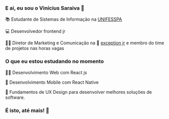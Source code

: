 ### E ai, eu sou o Vinícius Saraiva 👋

📚 Estudante de Sistemas de Informação na [UNIFESSPA](https://www.unifesspa.edu.br/)

💻 Desenvolvedor frontend jr 

🦸‍♂️ Diretor de Marketing e Comunicação na 🦎 [exception jr](https://exceptionjr.com.br) e membro do time de projetos nas horas vagas

### O que eu estou estudando no momento

👨‍💻 Desenvolvimento Web com React js

📱 Desenvolvimento Mobile com React Native

📝 Fundamentos de UX Design para desenvolver melhores soluções de software.

### É isto, até mais! 🤙


<!--
**jbsaraiva/jbsaraiva** is a ✨ _special_ ✨ repository because its `README.md` (this file) appears on your GitHub profile.

Here are some ideas to get you started:

- 🔭 I’m currently working on ...
- 🌱 I’m currently learning ...
- 👯 I’m looking to collaborate on ...
- 🤔 I’m looking for help with ...
- 💬 Ask me about ...
- 📫 How to reach me: ...
- 😄 Pronouns: ...
- ⚡ Fun fact: ...
-->



